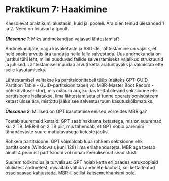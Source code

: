 # Praktikum 7: Haakimine

Käesolevat praktikumi alustasin, kuid jäi pooleli. Ära olen teinud ülesanded 1 ja 2. Need on leitavad altpoolt.

***Ülesanne 1***: Miks andmekandjad vajavad lähtestamist?

Andmekandjate, nagu kõvaketaste ja SSD-de, lähtestamine on vajalik, et neid saaks arvutis ära tunda ja neile faile salvestada. Uus andmekandja on justkui tühi leht, millel puuduvad failide salvestamiseks vajalikud struktuurid ja juhised. Lähtestamisel muudab arvuti ketta äratuntavaks ja valmistab ette selle kasutamiseks.

Lähtestamisel valitakse ka partitsioonitabeli tüüp (näiteks GPT-GUID Partition Table - GUID-partitsioonitabel)  või MBR-Master Boot Record - põhikäivitussektor), mis määrab ära, kuidas kettal olevaid sektsioone ehk partitsioone hallatakse. Ilma lähtestamiseta ei tunne operatsioonisüsteem ketast üldse ära, mistõttu jääks see salvestusruum kasutuskõlbmatuks.

***Ülesanne 2***: Millised on GPT kasutamise eelised võrreldes MBRiga? 

Toetab suuremaid kettaid: GPT saab hakkama ketastega, mis on suuremad kui 2 TB. MBR-il on 2 TB piir, mis tähendab, et GPT sobib paremini tänapäevaste suure mahutavusega ketaste jaoks.

Rohkem partitsioone: GPT võimaldab luua rohkem sektsioone ehk partitsioone (Windowsis kuni 128) ilma erilahendusteta. MBR aga toetab ainult 4 peamist partitsiooni või nõuab keerulisemat seadistust.

Suurem töökindlus ja turvalisus: GPT hoiab ketta eri osades varukoopiaid olulistest andmetest, mis aitab vältida andmete kaotust, kui ketta teatud osad saavad kahjustada. MBR-il sellist kaitsemehhanismi pole.
